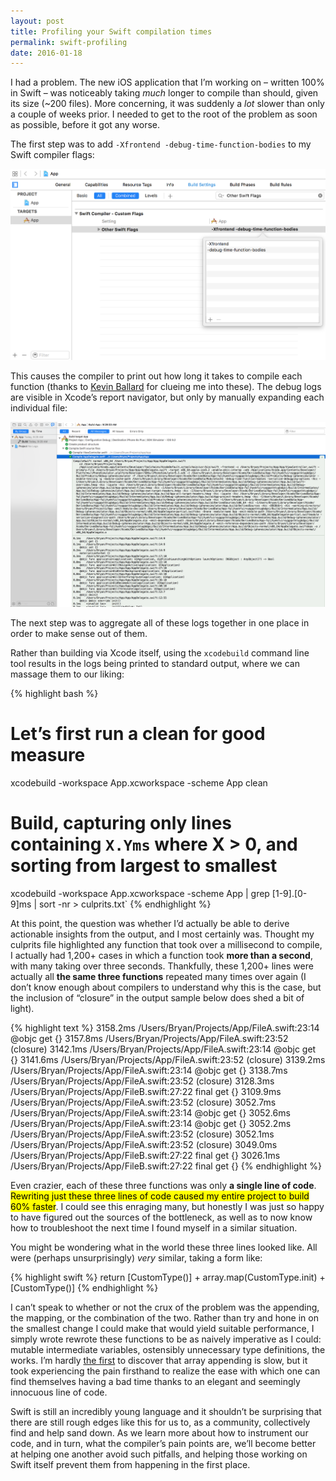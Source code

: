 ```yaml
---
layout: post
title: Profiling your Swift compilation times
permalink: swift-profiling
date: 2016-01-18
---
```


I had a problem. The new iOS application that I’m working on – written 100% in Swift – was noticeably taking *much* longer to compile than should, given its size (~200 files). More concerning, it was suddenly a *lot* slower than only a couple of weeks prior. I needed to get to the root of the problem as soon as possible, before it got any worse.

The first step was to add `-Xfrontend -debug-time-function-bodies` to my Swift compiler flags:

<img src="/images/swift-compiler-flags.png">

This causes the compiler to print out how long it takes to compile each function (thanks to [Kevin Ballard](http://twitter.com/eridius) for clueing me into these). The debug logs are visible in Xcode’s report navigator, but only by manually expanding each individual file:

<img src="/images/xcode-build-reports.png">

The next step was to aggregate all of these logs together in one place in order to make sense out of them.

Rather than building via Xcode itself, using the `xcodebuild` command line tool results in the logs being printed to standard output, where we can massage them to our liking:

{% highlight bash %}
# Let’s first run a clean for good measure
xcodebuild -workspace App.xcworkspace -scheme App clean

# Build, capturing only lines containing `X.Yms` where X > 0, and sorting from largest to smallest
xcodebuild -workspace App.xcworkspace -scheme App | grep [1-9].[0-9]ms | sort -nr > culprits.txt`
{% endhighlight %}

At this point, the question was whether I’d actually be able to derive actionable insights from the output, and I most certainly was. Thought my culprits file highlighted any function that took over a millisecond to compile, I actually had 1,200+ cases in which a function took **more than a second**, with many taking over three seconds. Thankfully, these 1,200+ lines were actually all **the same three functions** repeated many times over again (I don’t know enough about compilers to understand why this is the case, but the inclusion of “closure” in the output sample below does shed a bit of light).

{% highlight text %}
3158.2ms	/Users/Bryan/Projects/App/FileA.swift:23:14	@objc get {}
3157.8ms	/Users/Bryan/Projects/App/FileA.swift:23:52	(closure)
3142.1ms	/Users/Bryan/Projects/App/FileA.swift:23:14	@objc get {}
3141.6ms	/Users/Bryan/Projects/App/FileA.swift:23:52	(closure)
3139.2ms	/Users/Bryan/Projects/App/FileA.swift:23:14	@objc get {}
3138.7ms	/Users/Bryan/Projects/App/FileA.swift:23:52	(closure)
3128.3ms	/Users/Bryan/Projects/App/FileB.swift:27:22	final get {}
3109.9ms	/Users/Bryan/Projects/App/FileA.swift:23:52	(closure)
3052.7ms	/Users/Bryan/Projects/App/FileA.swift:23:14	@objc get {}
3052.6ms	/Users/Bryan/Projects/App/FileA.swift:23:14	@objc get {}
3052.2ms	/Users/Bryan/Projects/App/FileA.swift:23:52	(closure)
3052.1ms	/Users/Bryan/Projects/App/FileA.swift:23:52	(closure)
3049.0ms	/Users/Bryan/Projects/App/FileB.swift:27:22	final get {}
3026.1ms	/Users/Bryan/Projects/App/FileB.swift:27:22	final get {}
{% endhighlight %}

Even crazier, each of these three functions was only **a single line of code**. <mark>Rewriting just these three lines of code caused my entire project to build 60% faster</mark>. I could see this enraging many, but honestly I was just so happy to have figured out the sources of the bottleneck, as well as to now know how to troubleshoot the next time I found myself in a similar situation.

You might be wondering what in the world these three lines looked like. All were (perhaps unsurprisingly) *very* similar, taking a form like:

{% highlight swift %}
return [CustomType()] + array.map(CustomType.init) + [CustomType()]
{% endhighlight %}

I can’t speak to whether or not the crux of the problem was the appending, the mapping, or the combination of the two. Rather than try and hone in on the smallest change I could make that would yield suitable performance, I simply wrote rewrote these functions to be as naively imperative as I could: mutable intermediate variables, ostensibly unnecessary type definitions, the works. I’m hardly [the first](https://twitter.com/benjaminencz/status/685510563015741440) to discover that array appending is slow, but it took experiencing the pain firsthand to realize the ease with which one can find themselves having a bad time thanks to an elegant and seemingly innocuous line of code.

Swift is still an incredibly young language and it shouldn’t be surprising that there are still rough edges like this for us to, as a community, collectively find and help sand down. As we learn more about how to instrument our code, and in turn, what the compiler’s pain points are, we’ll become better at helping one another avoid such pitfalls, and helping those working on Swift itself prevent them from happening in the first place.
